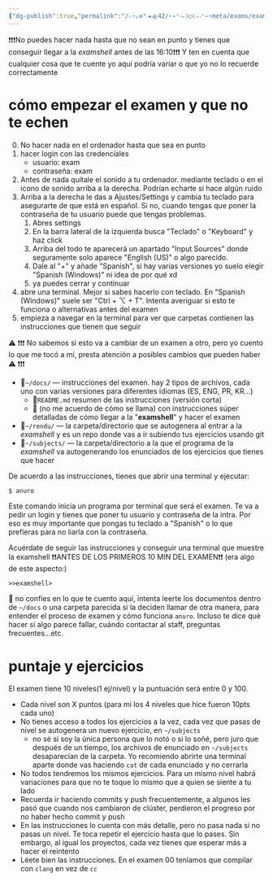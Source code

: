 ```yaml
---
{"dg-publish":true,"permalink":"/☆⋆｡𖦹°‧★🛸42/⋆˖⁺‧₊☽◯☾₊‧⁺˖⋆meta/exams/exams es/","tags":["42madrid"]}
---
```


❗❗❗No puedes hacer nada hasta que no sean en punto y tienes que conseguir llegar a la *examshell* antes de las 16:10❗❗❗
Y ten en cuenta que cualquier cosa que te cuente yo aquí podría variar o que yo no lo recuerde correctamente


# cómo empezar el examen y que no te echen
0. No hacer nada en el ordenador hasta que sea en punto
1. hacer login con las credenciales
	- usuario: exam
	- contraseña: exam
2. Antes de nada quítale el sonido a tu ordenador. mediante teclado o en el icono de sonido arriba a la derecha. Podrían echarte si hace algún ruido
3. Arriba a la derecha le das a Ajustes/Settings y cambia tu teclado para asegurarte de que está en español. Si no, cuando tengas que poner la contraseña de tu usuario puede que tengas problemas.
	1. Abres settings
	2. En la barra lateral de la izquierda busca "Teclado" o "Keyboard" y haz click
	3. Arriba del todo te aparecerá un apartado "Input Sources" donde seguramente solo aparece "English (US)" o algo parecido.
	4. Dale al "+" y añade "Spanish", si hay varias versiones yo suelo elegir "Spanish (Windows)" ni idea de por qué xd
	5. ya puedes cerrar y continuar
4. abre una terminal. Mejor si sabes hacerlo con teclado. En "Spanish (Windows)" suele ser "Ctrl + ⌥ + T". Intenta averiguar si esto te funciona o alternativas antes del examen
5. empieza a navegar en la terminal para ver que carpetas contienen las instrucciones que tienen que seguir

⚠ ❗❗❗ No sabemos si esto va a cambiar de un examen a otro, pero yo cuento lo que me tocó a mí, presta atención a posibles cambios que pueden haber ⚠ ❗❗❗

- 📁`~/docs/` — instrucciones del examen. hay 2 tipos de archivos, cada uno con varias versiones para diferentes idiomas (ES, ENG, PR, KR...)
	- 📄`README.md` resumen de las instrucciones (versión corta)
	- 📄 (no me acuerdo de cómo se llama) con instrucciones súper detalladas de cómo llegar a la "**examshell**" y hacer el examen
- 📁`~/rendu/` — la carpeta/directorio que se autogenera al entrar a la *examshell* y es un repo donde vas a ir subiendo tus ejercicios usando git
- 📁`~/subjects/` — la carpeta/directorio a la que el programa de la *examshell* va autogenerando los enunciados de los ejercicios que tienes que hacer

De acuerdo a las instrucciones, tienes que abrir una terminal y ejecutar:
```bash
$ anuro
```
Este comando inicia un programa por terminal que será el examen.
Te va a pedir un login y tienes que poner tu usuario y contraseña de la intra. Por eso es muy importante que pongas tu teclado a "Spanish" o lo que prefieras para no liarla con la contraseña.

Acuérdate de seguir las instrucciones y conseguir una terminal que muestre la examshell ❗❗ANTES DE LOS PRIMEROS 10 MIN DEL EXAMEN❗❗ (era algo de este aspecto:)

```
>>examshell>
```
 
👀 no confíes en lo que te cuento aquí, intenta leerte los documentos dentro de  `~/docs` o una carpeta parecida si la deciden llamar de otra manera, para entender el proceso de examen y cómo funciona  `anuro`.
Incluso te dice qué hacer si algo parece fallar, cuándo contactar al staff, preguntas frecuentes...etc.

# puntaje y ejercicios

El examen tiene 10 niveles(1 ej/nivel) y la puntuación será entre 0 y 100.
- Cada nivel son X puntos (para mi los 4 niveles que hice fueron 10pts cada uno) 
- No tienes acceso a todos los ejercicios a la vez, cada vez que pasas de nivel se autogenera un nuevo ejercicio, en `~/subjects`
	- no sé si soy la única persona que lo notó o si lo soñé, pero juro que después de un tiempo, los archivos de enunciado en `~/subjects` desaparecían de la carpeta. Yo recomiendo abrirte una terminal aparte donde vas haciendo `cat` de cada enunciado y no cerrarla
- No todos tendremos los mismos ejercicios. Para un mismo nivel habrá variaciones para que no te toque lo mismo que a quien se siente a tu lado
- Recuerda ir haciendo commits y push frecuentemente, a algunos les pasó que cuando nos cambiaron de clúster, perdieron el progreso por no haber hecho commit y push
- En las instrucciones lo cuenta con más detalle, pero no pasa nada si no pasas un nivel. Te toca repetir el ejercicio hasta que lo pases. Sin embargo, al igual los proyectos, cada vez tienes que esperar más a hacer el reintento
- Léete bien las instrucciones. En el examen 00 teníamos que compilar con `clang` en vez de `cc`



